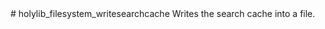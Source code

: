 <type name="holylib_filesystem_writesearchcache" category="" is="convar">
	<summary>
		# holylib_filesystem_writesearchcache
		Writes the search cache into a file.   
	</summary>
</type>